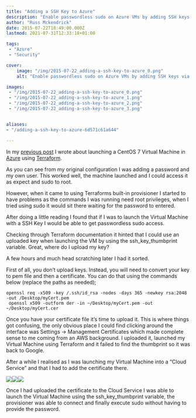 ```yaml
---
title: "Adding a SSH Key to Azure"
description: "Enable passwordless sudo on Azure VMs by adding SSH keys via Terraform. Simplify provisioning and management with seamless key configuration."
author: "Russ Mckendrick"
date: 2015-07-22T18:49:00.000Z
lastmod: 2021-07-31T12:33:18+01:00

tags:
 - "Azure"
 - "Security"

cover:
    image: "/img/2015-07-22_adding-a-ssh-key-to-azure_0.png" 
    alt: "Enable passwordless sudo on Azure VMs by adding SSH keys via Terraform. Simplify provisioning and management with seamless key configuration."

images:
 - "/img/2015-07-22_adding-a-ssh-key-to-azure_0.png"
 - "/img/2015-07-22_adding-a-ssh-key-to-azure_1.png"
 - "/img/2015-07-22_adding-a-ssh-key-to-azure_2.png"
 - "/img/2015-07-22_adding-a-ssh-key-to-azure_3.png"


aliases:
- "/adding-a-ssh-key-to-azure-6d571c61a644"

---
```


In my [previous post](/2015/07/19/terraform-azure/) I wrote about launching a CentOS 7 Virtual Machine in [Azure](http://azure.microsoft.com/) using [Terraform](https://www.terraform.io).

As you can see from my original configuration I was adding a password and my own user. This worked well, the machine launched and I could access it as expect and sudo to root.

However, when it came to using Terraforms built-in provisioner I started to have problems as the commands I was running need root privileges, when I tried using sudo it would sit there waiting for the password to entered.

After doing a little reading I found that if I was to launch the Virtual Machine with a SSH Key I would be able to get passwordless sudo access.

Checking through Terraform documentation it hinted that I could use an uploaded key when launching the VM by using the ssh_key_thumbprint variable. Great, where do I upload my key?

A few hours and much head scratching later I had it sorted.

First of all, you don’t upload keys. Instead, you will need to convert your key to pem file and then a certificate. You can do that using the commands below (replace the paths as needed);

```
openssl req -x509 -key /.ssh/id_rsa -nodes -days 365 -newkey rsa:2048 -out /Desktop/myCert.pem
 openssl x509 -outform der -in ~/Desktop/myCert.pem -out ~/Desktop/myCert.cer
```

Once you have your certificate file it’s time to upload it. This is where things got confusing, the only obvious place I could find clicking around the interface was Settings -&gt; Management Certificates which made complete sense to me coming from an AWS background. I uploaded it, launched my Virtual Machine using Terraform and it failed to find the thumbprint so it was back to Google.

After a while I realised as I was launching my Virtual Machine into a “Cloud Service” and that I had to add the certificate there.

![](/img/2015-07-22_adding-a-ssh-key-to-azure_1.png)![](/img/2015-07-22_adding-a-ssh-key-to-azure_2.png)![](/img/2015-07-22_adding-a-ssh-key-to-azure_3.png)

Once I had uploaded the certificate to the Cloud Service I was able to launch the Virtual Machine using the ssh_key_thumbprint variable, the provisioner was able to connect and finally execute sudo without having to provide the password.
